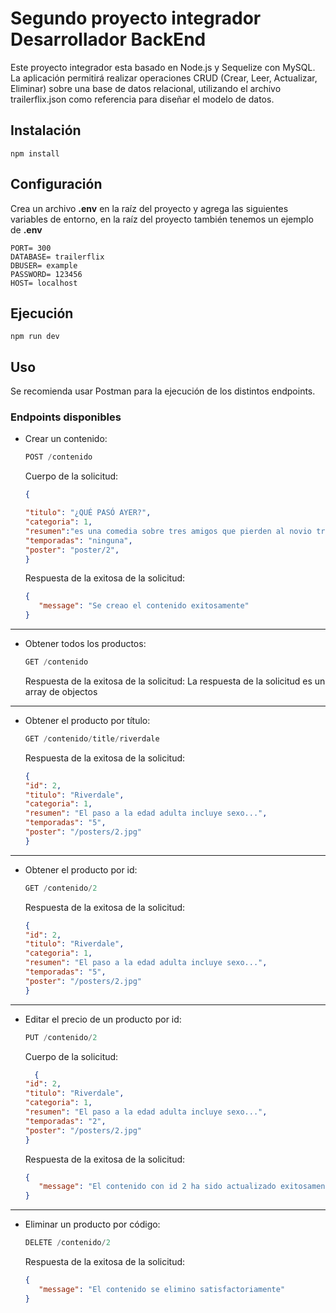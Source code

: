 # Segundo proyecto integrador Desarrollador BackEnd

 Este proyecto integrador esta basado en Node.js y Sequelize con MySQL.  La aplicación permitirá realizar operaciones CRUD (Crear, Leer, Actualizar, Eliminar) sobre una base de datos relacional, utilizando el archivo trailerflix.json como referencia para diseñar el modelo de datos.

 ## Instalación

```shell
npm install
```
## Configuración
Crea un archivo **.env** en la raíz del proyecto y agrega las siguientes variables de entorno, en la raíz del proyecto también tenemos un ejemplo de **.env**

```shell
PORT= 300
DATABASE= trailerflix
DBUSER= example
PASSWORD= 123456
HOST= localhost
```

## Ejecución
```shell
npm run dev
```

## Uso

Se recomienda usar Postman para la ejecución de los distintos endpoints.

### Endpoints disponibles
* Crear un contenido:
    ```javascript
    POST /contenido
    ```
    Cuerpo de la solicitud:

    ```json
    {

    "titulo": "¿QUÉ PASÓ AYER?",
    "categoria": 1, 
    "resumen":"es una comedia sobre tres amigos que pierden al novio tras una descontrolada despedida de soltero en Las Vegas y deben encontrarlo antes de la boda.",
    "temporadas": "ninguna",
    "poster": "poster/2",
    }
    ```
    Respuesta de la exitosa de la solicitud:
     ```json
    {
        "message": "Se creao el contenido exitosamente"
    }
     ```

---

* Obtener todos los productos:

    ```javascript
    GET /contenido
    ```
    Respuesta de la exitosa de la solicitud:
    La respuesta de la solicitud es un array de objectos

---

* Obtener el producto por título:

    ```javascript
    GET /contenido/title/riverdale
    ```
    Respuesta de la exitosa de la solicitud:
     ```json
     {
    "id": 2,
    "titulo": "Riverdale",
    "categoria": 1,
    "resumen": "El paso a la edad adulta incluye sexo...",
    "temporadas": "5",
    "poster": "/posters/2.jpg"
     }
     ```

---

* Obtener el producto por id:

    ```javascript
    GET /contenido/2
    ```
    Respuesta de la exitosa de la solicitud:
     ```json
     {
    "id": 2,
    "titulo": "Riverdale",
    "categoria": 1,
    "resumen": "El paso a la edad adulta incluye sexo...",
    "temporadas": "5",
    "poster": "/posters/2.jpg"
    }
     ```

---

* Editar el precio de un producto por id:

    ```javascript
    PUT /contenido/2
    ```

     Cuerpo de la solicitud:

    ```json
      {
    "id": 2,
    "titulo": "Riverdale",
    "categoria": 1,
    "resumen": "El paso a la edad adulta incluye sexo...",
    "temporadas": "2",
    "poster": "/posters/2.jpg"
    }
    ```

    Respuesta de la exitosa de la solicitud:
     ```json
    {
        "message": "El contenido con id 2 ha sido actualizado exitosamente."
    }
     ```
     
---

* Eliminar un producto por código:

    ```javascript
    DELETE /contenido/2
    ```

    Respuesta de la exitosa de la solicitud:
     ```json
    {
        "message": "El contenido se elimino satisfactoriamente"
    }
     ```